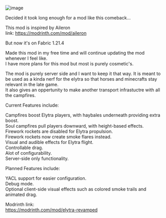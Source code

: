 ![image](https://i.postimg.cc/rsWLmN7m/Elytra-Revamped-2.png)


Decided it took long enough for a mod like this comeback...  

This mod is inspired by Aileron  
link: https://modrinth.com/mod/aileron  

But now it's on Fabric 1.21.4  

Made this mod in my free time and will continue updating the mod whenever I feel like.  
I have more plans for this mod but most is purely cosmetic's.  

The mod is purely server side and I want to keep it that way. It is meant to be used as a kinda nerf for the elytra so that horses and minecrafts stay relevant in the late game.  
It also gives an oppertunity to make another transport infrastuctre with all the campfires.  

Current Features include:  

Campfires boost Elytra players, with haybales underneath providing extra boost.  
Soul campfires pull players downward, with height-based effects.  
Firework rockets are disabled for Elytra propulsion.  
Firework rockets now create smoke flares instead.  
Visual and audible effects for Elytra flight.  
Controllable drag.   
Alot of configurability.  
Server-side only functionality.  

Planned Features include:  

YACL support for easier configuration.  
Debug mode.  
Optional client-side visual effects such as colored smoke trails and animated drag.  

Modrinth link:  
https://modrinth.com/mod/elytra-revamped  
